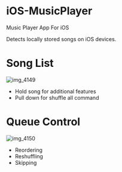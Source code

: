 # iOS-MusicPlayer
Music Player App For iOS

Detects locally stored songs on iOS devices.

# Song List
![img_4149](https://user-images.githubusercontent.com/31381631/45133916-f7f10980-b1eb-11e8-8f8d-d06c0acd9e50.PNG)

- Hold song for additional features
- Pull down for shuffle all command

# Queue Control
![img_4150](https://user-images.githubusercontent.com/31381631/45133914-f6274600-b1eb-11e8-970a-5cecccb7da9d.PNG)

- Reordering
- Reshuffling 
- Skipping
